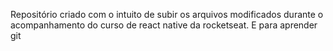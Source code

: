 Repositório criado com o intuito de subir os arquivos modificados durante o acompanhamento do curso de react native da rocketseat. E para aprender git
